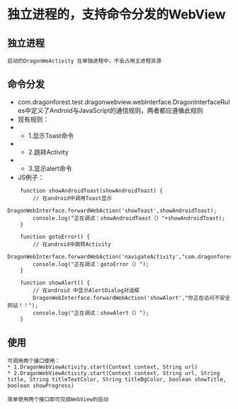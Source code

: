 # 独立进程的，支持命令分发的WebView

## 独立进程
    启动的DragonWeActivity 在单独进程中，不会占用主进程资源
    
## 命令分发
*  com.dragonforest.test.dragonwebview.webInterface.DragonInterfaceRules中定义了Android与JavaScript的通信规则，两者都应遵循此规则
*  现有规则：
* * 1.显示Toast命令
* * 2.跳转Activity
* * 3.显示alert命令  
* JS例子：
```
    function showAndroidToast(showAndroidToast) {
        // 在android中调用Toast显示
        DragonWebInterface.forwardWebAction('showToast',showAndroidToast);
        console.log("正在调试：showAndroidToast（）"+showAndroidToast);
    }

    function gotoError() {
        // 在android中跳转Activity
        DragonWebInterface.forwardWebAction('navigateActivity',"com.dragonforest.test.dragonwebview.ErrorTestActivity");
        console.log("正在调试：gotoError（）");
    }

    function showAlert() {
        // 在android 中显示AlertDialog对话框
        DragonWebInterface.forwardWebAction('showAlert',"你正在访问不安全网站！！");
        console.log("正在调试：showAlert（）");
    }
```

## 使用
    可调用两个接口使用：
    * 1.DragonWebViewActivity.start(Context context, String url)
    * 2.DragonWebViewActivity.start(Context context, String url, String title, String titleTextColor, String titleBgColor, boolean showTitle, boolean showProgress)
    
    简单使用两个接口即可完成WebView的启动